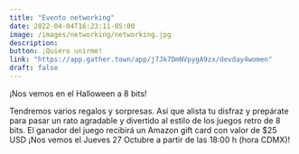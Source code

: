 ```yaml
---
title: "Evento networking"
date: 2022-04-04T16:23:11-05:00
image: /images/networking/networking.jpg
description: 
button: ¡Quiero unirme!
link: "https://app.gather.town/app/j7Jk7DmNVpygA9zx/devday4women"
draft: false
---
```


¡Nos vemos en el Halloween a 8 bits!

Tendremos varios regalos y sorpresas. Así que alista tu disfraz y prepárate para pasar un rato agradable y divertido al estilo de los juegos retro de 8 bits. El ganador del juego recibirá un Amazon gift card con valor de $25 USD 
¡Nos vemos el Jueves 27 Octubre a partir de las 18:00 h (hora CDMX)!